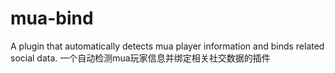 # mua-bind
A plugin that automatically detects mua player information and binds related social data. 一个自动检测mua玩家信息并绑定相关社交数据的插件
